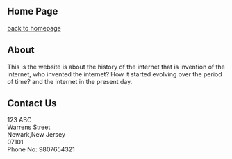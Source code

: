 ## Home Page
[back to homepage](https://github.com/vinayb004/website_outline/blob/page-one/README.md)
## About 
This is the website is about the history of the internet that is invention of the internet, who invented the internet? How it started evolving over the period of time? and the internet in the present day.<br>
## Contact Us
 123 ABC<br>
 Warrens Street<br>
 Newark,New Jersey<br>
 07101<br>
 Phone No: 9807654321
